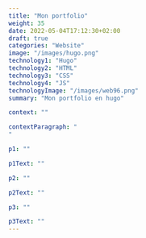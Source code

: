 ```yaml
---
title: "Mon portfolio"
weight: 35
date: 2022-05-04T17:12:30+02:00
draft: true
categories: "Website"
image: "/images/hugo.png"
technology1: "Hugo"
technology2: "HTML"
technology3: "CSS"
technology4: "JS"
technologyImage: "/images/web96.png"
summary: "Mon portfolio en hugo"

context: ""

contextParagraph: "
"

p1: ""

p1Text: ""

p2: ""

p2Text: ""

p3: ""

p3Text: ""
---
```


